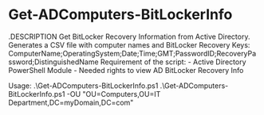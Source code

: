 # Get-ADComputers-BitLockerInfo

.DESCRIPTION
 Get BitLocker Recovery Information from Active Directory.
 Generates a CSV file with computer names and BitLocker Recovery Keys:
    ComputerName;OperatingSystem;Date;Time;GMT;PasswordID;RecoveryPassword;DistinguishedName
 Requirement of the script:
    - Active Directory PowerShell Module
    - Needed rights to view AD BitLocker Recovery Info
 
 Usage:
    .\Get-ADComputers-BitLockerInfo.ps1
    .\Get-ADComputers-BitLockerInfo.ps1 -OU "OU=Computers,OU=IT Department,DC=myDomain,DC=com"
